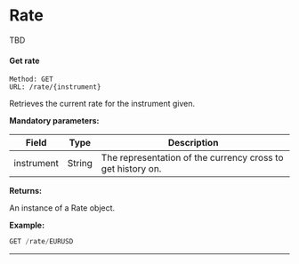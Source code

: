 # Rate

TBD

#### <a id="get_rate"></a> Get rate ####

```http
Method: GET 
URL: /rate/{instrument}
```
Retrieves the current rate for the instrument given.

**Mandatory parameters:**

| Field | Type | Description |
|-------|------|-------------|
| instrument | String | The representation of the currency cross to get history on. |

**Returns:**

An instance of a Rate object.

**Example:**
```js
GET /rate/EURUSD
```

<hr />